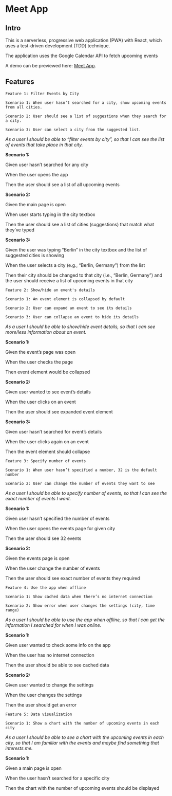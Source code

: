 # Meet App

## Intro
This is a serverless, progressive web application (PWA) with React, which uses a test-driven development (TDD) technique. 

The application uses the Google Calendar API to fetch upcoming events

A demo can be previewed here: [Meet App](https://remanbalak.github.io/meet/).

## Features

```
Feature 1: Filter Events by City

Scenario 1: When user hasn’t searched for a city, show upcoming events from all cities.

Scenario 2: User should see a list of suggestions when they search for a city.

Scenario 3: User can select a city from the suggested list.
```
   
 *As a user I should be able to “filter events by city”, so that I can see the list of events that take place in that city.*

 

**Scenario 1:**

Given user hasn’t searched for any city

When the user opens the app

Then the user should see a list of all upcoming events

**Scenario 2:**

Given the main page is open

 When user starts typing in the city textbox

Then the user should see a list of cities (suggestions) that match what they’ve typed

**Scenario 3:** 

 Given the user was typing “Berlin” in the city textbox and the list of suggested cities is showing

When the user selects a city (e.g., “Berlin, Germany”) from the list

Then their city should be changed to that city (i.e., “Berlin, Germany”) and the user should receive a list of upcoming events in that city

```
Feature 2: Show/hide an event's details

Scenario 1: An event element is collapsed by default

Scenario 2: User can expand an event to see its details

Scenario 3: User can collapse an event to hide its details
```
*As a user I should be able to show/hide event details, so that I can see more/less information about an event.*

**Scenario 1:**

Given the event’s page was open

When the user checks the page

Then event element would be collapsed

**Scenario 2:**

Given user wanted to see event’s details

When the user clicks on an event

Then the user should see expanded event element

**Scenario 3:**

Given user hasn’t searched for event’s details

When the user clicks again on an event

Then the event element should collapse

```
Feature 3: Specify number of events

Scenario 1: When user hasn’t specified a number, 32 is the default number

Scenario 2: User can change the number of events they want to see
```
*As a user I should be able to specify number of events, so that I can see the exact number of events I want.*

**Scenario 1:**

Given user hasn’t specified the number of events

When the user opens the events page for given city

Then the user should see 32 events

**Scenario 2:**

Given the events page is open

When the user change the number of events

Then the user should see exact number of events they required

```
Feature 4: Use the app when offline

Scenario 1: Show cached data when there’s no internet connection

Scenario 2: Show error when user changes the settings (city, time range)
```
*As a user I should be able to use the app when offline, so that I can get the information I 	searched for when I was online.*

**Scenario 1:**

Given user wanted to check some info on the app

When the user has no internet connection

Then the user should be able to see cached data

**Scenario 2:**

Given user wanted to change the settings

When the user changes the settings 

Then the user should get an error

```
Feature 5: Data visualization

Scenario 1: Show a chart with the number of upcoming events in each city
```
*As a user I should be able to see a chart with the upcoming events in each city, so that I am 	familiar with the events and maybe find something that interests me.*

**Scenario 1:**

Given a main page is open 

When the user hasn’t searched for a specific city

Then the chart with the number of upcoming events should be displayed
